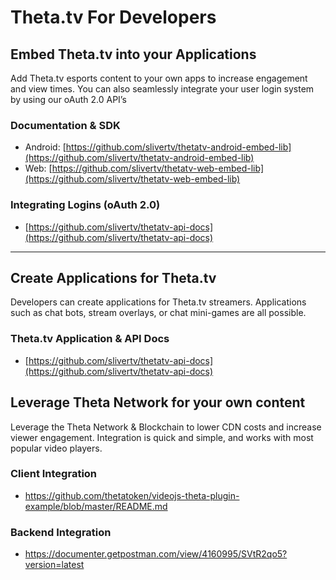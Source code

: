 # Theta.tv For Developers

  
  

## Embed Theta.tv into your Applications

Add Theta.tv esports content to your own apps to increase engagement and view times. You can also seamlessly integrate your user login system by using our oAuth 2.0 API’s
  
### Documentation & SDK
* Android: [https://github.com/slivertv/thetatv-android-embed-lib](https://github.com/slivertv/thetatv-android-embed-lib)
* Web: [https://github.com/slivertv/thetatv-web-embed-lib](https://github.com/slivertv/thetatv-web-embed-lib)

### Integrating Logins (oAuth 2.0)
* [https://github.com/slivertv/thetatv-api-docs](https://github.com/slivertv/thetatv-api-docs)

-----

## Create Applications for Theta.tv
Developers can create applications for Theta.tv streamers. Applications such as chat bots, stream overlays, or chat mini-games are all possible.

### Theta.tv Application & API Docs
* [https://github.com/slivertv/thetatv-api-docs](https://github.com/slivertv/thetatv-api-docs)


## Leverage Theta Network for your own content
Leverage the Theta Network & Blockchain to lower CDN costs and increase viewer engagement. Integration is quick and simple, and works with most popular video players.

### Client Integration
* https://github.com/thetatoken/videojs-theta-plugin-example/blob/master/README.md

### Backend Integration
* https://documenter.getpostman.com/view/4160995/SVtR2qo5?version=latest
